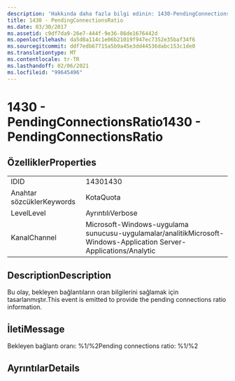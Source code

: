 ```yaml
---
description: 'Hakkında daha fazla bilgi edinin: 1430-PendingConnectionsRatio'
title: 1430 - PendingConnectionsRatio
ms.date: 03/30/2017
ms.assetid: c9df7da9-26e7-444f-9e36-86de1676442d
ms.openlocfilehash: da5d8a114c1e06b21019f947ec7352e35baf34f6
ms.sourcegitcommit: ddf7edb67715a5b9a45e3dd44536dabc153c1de0
ms.translationtype: MT
ms.contentlocale: tr-TR
ms.lasthandoff: 02/06/2021
ms.locfileid: "99645496"
---
```

# <a name="1430---pendingconnectionsratio"></a><span data-ttu-id="47757-103">1430 - PendingConnectionsRatio</span><span class="sxs-lookup"><span data-stu-id="47757-103">1430 - PendingConnectionsRatio</span></span>

## <a name="properties"></a><span data-ttu-id="47757-104">Özellikler</span><span class="sxs-lookup"><span data-stu-id="47757-104">Properties</span></span>  
  
|||  
|-|-|  
|<span data-ttu-id="47757-105">ID</span><span class="sxs-lookup"><span data-stu-id="47757-105">ID</span></span>|<span data-ttu-id="47757-106">1430</span><span class="sxs-lookup"><span data-stu-id="47757-106">1430</span></span>|  
|<span data-ttu-id="47757-107">Anahtar sözcükler</span><span class="sxs-lookup"><span data-stu-id="47757-107">Keywords</span></span>|<span data-ttu-id="47757-108">Kota</span><span class="sxs-lookup"><span data-stu-id="47757-108">Quota</span></span>|  
|<span data-ttu-id="47757-109">Level</span><span class="sxs-lookup"><span data-stu-id="47757-109">Level</span></span>|<span data-ttu-id="47757-110">Ayrıntılı</span><span class="sxs-lookup"><span data-stu-id="47757-110">Verbose</span></span>|  
|<span data-ttu-id="47757-111">Kanal</span><span class="sxs-lookup"><span data-stu-id="47757-111">Channel</span></span>|<span data-ttu-id="47757-112">Microsoft-Windows-uygulama sunucusu-uygulamalar/analitik</span><span class="sxs-lookup"><span data-stu-id="47757-112">Microsoft-Windows-Application Server-Applications/Analytic</span></span>|  
  
## <a name="description"></a><span data-ttu-id="47757-113">Description</span><span class="sxs-lookup"><span data-stu-id="47757-113">Description</span></span>  

 <span data-ttu-id="47757-114">Bu olay, bekleyen bağlantıların oran bilgilerini sağlamak için tasarlanmıştır.</span><span class="sxs-lookup"><span data-stu-id="47757-114">This event is emitted to provide the pending connections ratio information.</span></span>  
  
## <a name="message"></a><span data-ttu-id="47757-115">İleti</span><span class="sxs-lookup"><span data-stu-id="47757-115">Message</span></span>  

 <span data-ttu-id="47757-116">Bekleyen bağlantı oranı: %1/%2</span><span class="sxs-lookup"><span data-stu-id="47757-116">Pending connections ratio: %1/%2</span></span>  
  
## <a name="details"></a><span data-ttu-id="47757-117">Ayrıntılar</span><span class="sxs-lookup"><span data-stu-id="47757-117">Details</span></span>
